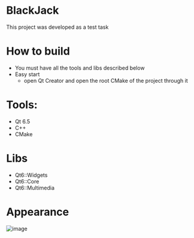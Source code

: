 # BlackJack
This project was developed as a test task

# How to build
- You must have all the tools and libs described below
- Easy start
   - open Qt Creator and open the root CMake of the project through it

# Tools:
- Qt 6.5
- C++
- CMake
 
# Libs
  - Qt6::Widgets
  - Qt6::Core
  - Qt6::Multimedia
   
# Appearance 
![image](https://github.com/Sanechek962/BlackJeck/assets/104301715/71654c3b-471f-4229-9299-37d460a7ee8a)

